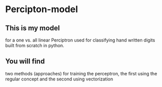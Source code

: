 # Percipton-model
## This is my model 
for a one vs. all linear Perciptron used for classifying hand written digits built from scratch in python.
## You will find 
two methods (approaches) for training the perceptron, the first using the regular concept and the second using vectorization
